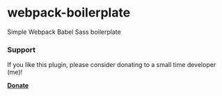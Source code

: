 # webpack-boilerplate
Simple Webpack Babel Sass boilerplate

### Support
If you like this plugin, please consider donating to a small time developer (me)!

**[Donate](https://www.paypal.com/cgi-bin/webscr?cmd=_s-xclick&hosted_button_id=QX3XJ942LDLMQ&source=url)**
